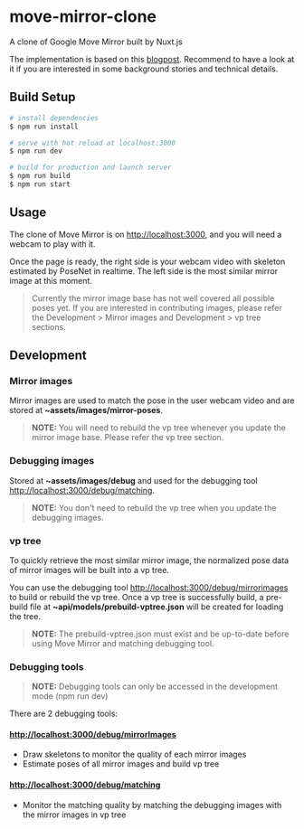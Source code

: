 # move-mirror-clone
A clone of Google Move Mirror built by Nuxt.js

The implementation is based on this [blogpost](https://medium.com/tensorflow/move-mirror-an-ai-experiment-with-pose-estimation-in-the-browser-using-tensorflow-js-2f7b769f9b23).
Recommend to have a look at it if you are interested in some background stories and technical details.

## Build Setup

``` bash
# install dependencies
$ npm run install

# serve with hot reload at localhost:3000
$ npm run dev

# build for production and launch server
$ npm run build
$ npm run start
```


## Usage
The clone of Move Mirror is on [http://localhost:3000](http://localhost:3000), and you will need a webcam to play with it.

Once the page is ready, the right side is your webcam video with skeleton estimated by PoseNet in realtime.
The left side is the most similar mirror image at this moment.

> Currently the mirror image base has not well covered all possible poses yet. If you are interested in contributing images, please refer the Development > Mirror images and Development > vp tree sections.


## Development

### Mirror images
Mirror images are used to match the pose in the user webcam video and are stored at **~assets/images/mirror-poses**.

> **NOTE:** You will need to rebuild the vp tree whenever you update the mirror image base. Please refer the vp tree section.

### Debugging images
Stored at **~assets/images/debug** and used for the debugging tool [http://localhost:3000/debug/matching](http://localhost:3000/debug/matching).

> **NOTE:** You don't need to rebuild the vp tree when you update the debugging images.

### vp tree
To quickly retrieve the most similar mirror image, the normalized pose data of mirror images will be built into a vp tree.

You can use the debugging tool [http://localhost:3000/debug/mirrorimages](http://localhost:3000/debug/mirrorimages) to build or rebuild the vp tree.
Once a vp tree is successfully build, a pre-build file at **~api/models/prebuild-vptree.json** will be created for loading the tree.

> **NOTE:** The prebuild-vptree.json must exist and be up-to-date before using Move Mirror and matching debugging tool.


### Debugging tools
> **NOTE:** Debugging tools can only be accessed in the development mode (npm run dev)

There are 2 debugging tools:
#### [http://localhost:3000/debug/mirrorImages](http://localhost:3000/debug/mirrorImages)
- Draw skeletons to monitor the quality of each mirror images
- Estimate poses of all mirror images and build vp tree

#### [http://localhost:3000/debug/matching](http://localhost:3000/debug/matching)
- Monitor the matching quality by matching the debugging images with the mirror images in vp tree

